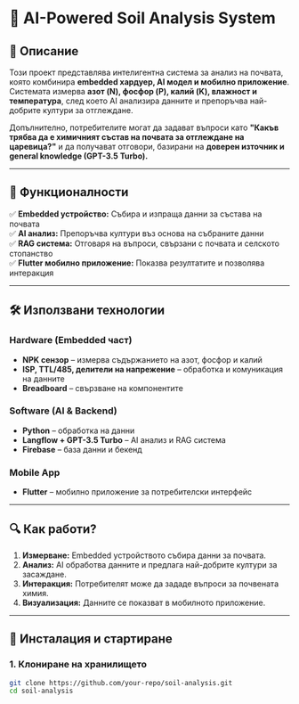 # 🌱 AI-Powered Soil Analysis System  

## 📌 Описание  
Този проект представлява интелигентна система за анализ на почвата, която комбинира **embedded хардуер, AI модел и мобилно приложение**.  
Системата измерва **азот (N), фосфор (P), калий (K), влажност и температура**, след което AI анализира данните и препоръчва най-добрите култури за отглеждане.  

Допълнително, потребителите могат да задават въпроси като **"Какъв трябва да е химичният състав на почвата за отглеждане на царевица?"** и да получават отговори, базирани на **доверен източник и general knowledge (GPT-3.5 Turbo).**  

---

## 🚀 Функционалности  
✅ **Embedded устройство:** Събира и изпраща данни за състава на почвата  
✅ **AI анализ:** Препоръчва култури въз основа на събраните данни  
✅ **RAG система:** Отговаря на въпроси, свързани с почвата и селското стопанство  
✅ **Flutter мобилно приложение:** Показва резултатите и позволява интеракция  

---

## 🛠️ Използвани технологии  

### **Hardware (Embedded част)**  
- **NPK сензор** – измерва съдържанието на азот, фосфор и калий  
- **ISP, TTL/485, делители на напрежение** – обработка и комуникация на данните  
- **Breadboard** – свързване на компонентите  

### **Software (AI & Backend)**  
- **Python** – обработка на данни  
- **Langflow + GPT-3.5 Turbo** – AI анализ и RAG система  
- **Firebase** – база данни и бекенд  

### **Mobile App**  
- **Flutter** – мобилно приложение за потребителски интерфейс  

---

## 🔍 Как работи?  

1. **Измерване:** Embedded устройството събира данни за почвата.  
2. **Анализ:** AI обработва данните и предлага най-добрите култури за засаждане.  
3. **Интеракция:** Потребителят може да зададе въпроси за почвената химия.  
4. **Визуализация:** Данните се показват в мобилното приложение.  

---

## 📌 Инсталация и стартиране  

### **1. Клониране на хранилището**  
```bash
git clone https://github.com/your-repo/soil-analysis.git
cd soil-analysis
